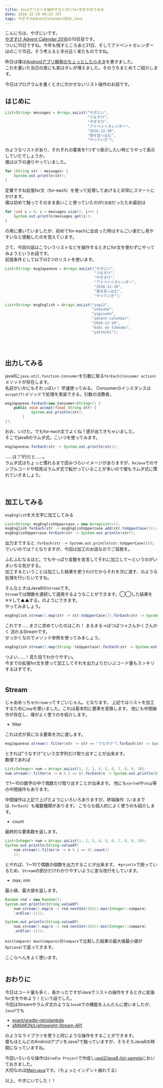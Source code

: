 ```yaml
---
title: Javaでリストを操作するときにfor文をやめてみる
date: 2016-12-10 04:23 JST
tags: やぎすけAdventCalendar2016,Java
---
```


こんにちは、やぎにいです。  
[やぎすけ Advent Calendar 2016](http://www.adventar.org/calendars/1800)の10日目です。  
ついに10日ですね。今年も残すところあと21日、そしてアドベントカレンダーはのこり15日。そう考えると半分近く来たものですね。
      
昨日は僕は[Androidアプリ開発のちょっとした小ネタ](https://blog.yagi2.com/2016/12/09/tips-of-development-android-app.html)を書きました。  
これを書いた当日の夜にも実はタレが増えました。そのうちまとめてご紹介します。
  
今日はプログラムを書くときに欠かせないリスト操作のお話です。  
## はじめに

```java
List<String> messages = Arrays.asList("やぎにい", 
                                      "うなすけ",
                                      "やぎすけ", 
                                      "アドベントカレンダー", 
                                      "2016-12-10", 
                                      "首を突っ込む", 
                                      "やっていき");
```

のようなリストがあり、それぞれの要素を1つずつ表示したい時どうやって表示していたでしょうか。  
僕は以下の通りやっていました。  

```java
for (String str : messages) {
    System.out.println(str);
}
```

定番ですね拡張for文（for-each）を使って処理してあげると非常にスマートにかけます。  
僕は初めて触ってそのまま長いこと使っていたのが`C言語`だったため最初は

```java
for (int i = 0; i < messages.size(); i++) {
    System.out.println(messages.get(i));
}
```

の用に書いていましたが、初めてfor-eachに出会った時はすんごい楽だし見やすいなと感動したのを覚えています。
  
さて、今回の話はこういうリストなどを操作するときにfor文を使わずにやってみようというお話です。  
前提条件として以下の2つのリストを使います。

```java
List<String> msgJapanese = Arrays.asList("やぎにい", 
                                         "うなすけ", 
                                         "やぎすけ", 
                                         "アドベントカレンダー", 
                                         "2016-12-10", 
                                         "首を突っ込む", 
                                         "やっていき");
		
List<String> msgEnglish = Arrays.asList("yagi2", 
                                        "unasuke", 
                                        "yagisuke",  
                                        "advent-calendar",
                                        "2016-12-10", 
                                        "kubi wo tukkomu", 
                                        "yatteiki");
```

<br><br>
## 出力してみる
java8に`java.util.function.Consumer`を引数に取る`forEach(Consumer action)`メソッドが存在します。  
名前がいかにもそれっぽい！ 早速使ってみる。
Consumerのインスタンスは`accept(T)`メソッドで処理を実装できる。引数の消費者。

```java
msgJapanese.forEach(new Consumer<String>() {
    public void accept(final String str) {
		    System.out.println(str);
		}
});
```

おお、いけた。でもfor-each文でよくね？感が出てきちゃいました。  
そこでjava8のラムダ式。こいつを使ってみます。  

```java
msgJapanese.forEach(str -> System.out.println(str));
```

……は？1行だと……。  
ラムダ式はちょっと慣れるまで読みづらいイメージがありますが、`RxJava`でのサンプルコードや知見はラムダ式で転がっていることが多いので僕もラムダ式に慣れていきましょう。  
<br><br>
## 加工してみる
`msgEnglish`を大文字に加工してみる

```java
List<String> msgEnglishUppercase = new ArrayList<>();
msgEnglish.forEach(str -> msgEnglishUppercase.add(str.toUpperCase()));
msgEnglishUppercase.forEach(str -> System.out.println(str));
```

出力まですると`.forEach(str -> System.out.println(str.toUpperCase()));`でいいのでは？となりますが、今回は加工のお話なのでご容赦を。  
  
ふむふむなるほど。でもやっぱり変数を宣言してそれに加工して〜というのがいまいちな気がする。  
加工するということは加工した結果を使うわけだからそれを次に渡す、のような処理を行いたいですね。  
  
そんなときはJava8の`Stream`です。  
`Stream`では関数を連続して適用するようなことができます。◯◯した結果を✕✕して▲▲する。のようにできます。  
やってみましょう。  

```java
msgEnglish.stream().map(str -> str.toUpperCase()).forEach(str -> System.out.println(str));
```

これです……まさに求めていたのはこれ！ まるまる→ばつばつ→さんかくさんかく 流れるStreamです。  
せっかくなのでメソッド参照を使ってみましょう。

```java
msgEnglish.stream().map(String::toUpperCase).forEach(str -> System.out.println(str));
```

つよい……！見た目でわかりやすい。  
今までの拡張for文を使って加工してそれを出力よりだいぶコード量もスッキリするはずです。
<br><br>
## Stream
じゃあめっちゃ`Stream`ってすごいじゃん。となります。
上記ではリストを加工するために`map`を使いました。これは基本的に要素を変換します。
他にも中間操作が存在し、僕がよく使うのを紹介します。
  
* filter

これは式が真になる要素を次に渡します。

```java
msgJapanese.stream().filter(str -> str == "うなすけ").forEach(str -> System.out.println(str));
```

とすれば”うなすけ”という文字列だけ取り出すことが出来ます。  
数値であれば

```java
List<Integer> num = Arrays.asList(1, 2, 3, 4, 5, 6, 7, 8, 9, 10);
num.stream().filter(n -> n % 2 == 0).forEach(n -> System.out.println(String.valueOf(n)));
```

で1〜10の数字の中で偶数だけ取り出すことが出来ます。
他にも`sorted`や`skip`等の中間操作もあります。  
  
中間操作は上記で上げたようにいろいろありますが、終端操作（いままでは`.forEach`）も複数種類があります。
こちらも個人的によく使うのも紹介します。

* count

最終的な要素数を返します。

```java
List<Integer> num = Arrays.asList(1, 2, 3, 4, 5, 6, 7, 8, 9, 10);
System.out.println(String.valueOf(
    num.stream().filter(n -> n % 2 == 0).count()
    ));
```
とやれば、1〜10で偶数の個数を出力することが出来ます。
※`println`で囲っているため、`Stream`の部分だけわかりやすいように変な改行をしています。

* max, min

最小値、最大値を返します。

```java
Random rnd = new Random();
System.out.println(String.valueOf(
    num.stream().map(n -> rnd.nextInt(101)).max(Integer::compare)
    .orElse(-1)));

System.out.println(String.valueOf(
	num.stream().map(n -> rnd.nextInt(101)).min(Integer::compare)
    .orElse(-1)));
```

`min(Compare) max(Compare)`の`Compare`で比較した結果の最大値最小値が`Optional`で返ってきます。

ここらへんをよく使います。
<br><br>
## おわりに
今日はコード量も多く、長かったですがJavaでリストの操作をするときに拡張for文をやめよう！という話でした。  
今回はStreamやラムダ式のような`Java8`での機能をふんだんに使いましたが、`Java7`でも

* [evant/gradle-retrolambda](https://github.com/evant/gradle-retrolambda)    
* [aNNiMON/Lightweight-Stream-API](https://github.com/aNNiMON/Lightweight-Stream-API)

のようなライブラリを使うと同じような操作をすることができます。  
僕もほとんどのAndroidアプリをJava7で触っていますが、そろそろJava8の時期になっていますね。  

今回いろいろな操作は`Gradle Project`で作成し[yagi2/java8-list-sample](https://github.com/yagi2/java8-list-sample)においておきました。  
大切なのは[Main.java](https://github.com/yagi2/java8-list-sample/blob/master/src/main/java/Main.java)です。（ちょっとインデント崩れてる）
  
以上、やぎにいでした！！